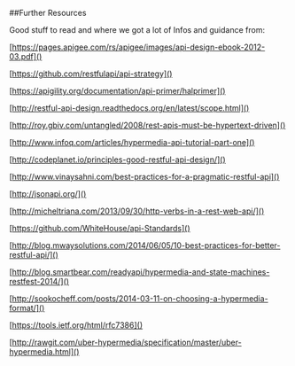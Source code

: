 ##Further Resources

Good stuff to read and where we got a lot of Infos and guidance from:

[https://pages.apigee.com/rs/apigee/images/api-design-ebook-2012-03.pdf]()

[https://github.com/restfulapi/api-strategy]()

[https://apigility.org/documentation/api-primer/halprimer]()

[http://restful-api-design.readthedocs.org/en/latest/scope.html]()

[http://roy.gbiv.com/untangled/2008/rest-apis-must-be-hypertext-driven]()

[http://www.infoq.com/articles/hypermedia-api-tutorial-part-one]()

[http://codeplanet.io/principles-good-restful-api-design/]()

[http://www.vinaysahni.com/best-practices-for-a-pragmatic-restful-api]()

[http://jsonapi.org/]()

[http://micheltriana.com/2013/09/30/http-verbs-in-a-rest-web-api/]()

[https://github.com/WhiteHouse/api-Standards]()

[http://blog.mwaysolutions.com/2014/06/05/10-best-practices-for-better-restful-api/]()

[http://blog.smartbear.com/readyapi/hypermedia-and-state-machines-restfest-2014/]()

[http://sookocheff.com/posts/2014-03-11-on-choosing-a-hypermedia-format/]()

[https://tools.ietf.org/html/rfc7386]()

[http://rawgit.com/uber-hypermedia/specification/master/uber-hypermedia.html]()

 
